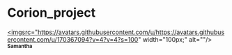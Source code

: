 # Corion_project

<a href="https://github.com/samavril"> <imgsrc="https://avatars.githubusercontent.com/u/https://avatars.githubusercontent.com/u/170367094?v=4?v=4?s=100" width="100px;" alt=""/> <br /><sub><b>Samantha</b></sub>
</a>
